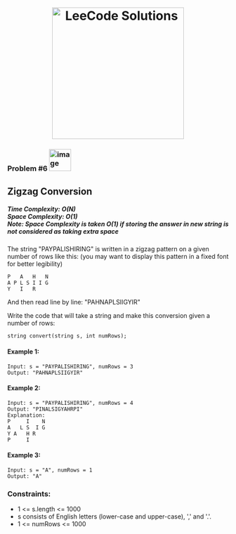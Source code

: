 <h1 align="center"><a href="https://www.linkedin.com/in/antriksh1305/"><img src="https://camo.githubusercontent.com/1eca2365da012b44816f2402011dc3ba78cefbe78228b22d60161a898d015b67/68747470733a2f2f6d69726f2e6d656469756d2e636f6d2f6d61782f313230302f312a4c75723972724a49547346526e7549595552596b53672e6a706567" alt="LeeCode Solutions" width="300"></a>
</h1>

<h3>Problem #6 <img width="50" alt="image" src="https://user-images.githubusercontent.com/100402656/214765733-eaaa4daa-f4f9-4224-a800-2e70f8b095f8.png">
</h3>

## Zigzag Conversion

<h5>Time Complexity: <b>O(N)</b> <br>Space Complexity: <b>O(1)</b> <br>Note: Space Complexity is taken O(1) if storing the answer in new string is not considered as taking extra space</h5>

The string "PAYPALISHIRING" is written in a zigzag pattern on a given number of rows like this: (you may want to display this pattern in a fixed font for better legibility)
```
P   A   H   N
A P L S I I G
Y   I   R
```
And then read line by line: "PAHNAPLSIIGYIR"

Write the code that will take a string and make this conversion given a number of rows:
```
string convert(string s, int numRows);
```

#### Example 1:
```
Input: s = "PAYPALISHIRING", numRows = 3
Output: "PAHNAPLSIIGYIR"
```

#### Example 2:
```
Input: s = "PAYPALISHIRING", numRows = 4
Output: "PINALSIGYAHRPI"
Explanation:
P     I    N
A   L S  I G
Y A   H R
P     I
```

#### Example 3:
```
Input: s = "A", numRows = 1
Output: "A"
```


### Constraints:
- 1 <= s.length <= 1000
- s consists of English letters (lower-case and upper-case), ',' and '.'.
- 1 <= numRows <= 1000
